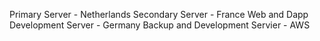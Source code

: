 Primary Server - Netherlands
Secondary Server - France
Web and Dapp Development Server - Germany
Backup and Development Servier - AWS
